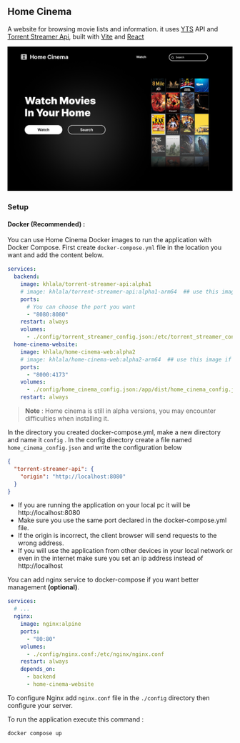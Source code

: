 ## Home Cinema

A website for browsing movie lists and information. it uses [YTS](https://yts.mx/) API and [Torrent Streamer Api](https://github.com/KHLALA-Gh/torrent-streamer-api), built with [Vite](https://vite.dev/) and [React](https://react.dev/)

![](./imgs/home_page.png)

### Setup

#### Docker (Recommended) :

You can use Home Cinema Docker images to run the application with Docker Compose.
First create `docker-compose.yml` file in the location you want and add the content below.

```yml
services:
  backend:
    image: khlala/torrent-streamer-api:alpha1
    # image: khlala/torrent-streamer-api:alpha1-arm64  ## use this image if you are running on arm64 arch
    ports:
      # You can choose the port you want
      - "8080:8080"
    restart: always
    volumes:
      - ./config/torrent_streamer_config.json:/etc/torrent_streamer_config
  home-cinema-website:
    image: khlala/home-cinema-web:alpha2
    # image: khlala/home-cinema-web:alpha2-arm64  ## use this image if you are running on arm64 arch
    ports:
      - "8000:4173"
    volumes:
      - ./config/home_cinema_config.json:/app/dist/home_cinema_config.json
    restart: always
```

> **Note** : Home cinema is still in alpha versions, you may encounter difficulties when installing it.

In the directory you created docker-compose.yml, make a new directory and name it `config` .
In the config directory create a file named `home_cinema_config.json` and write the configuration below

```json
{
  "torrent-streamer-api": {
    "origin": "http://localhost:8080"
  }
}
```

- If you are running the application on your local pc it will be http://localhost:8080
- Make sure you use the same port declared in the docker-compose.yml file.
- If the origin is incorrect, the client browser will send requests to the wrong address.
- If you will use the application from other devices in your local network or even in the internet make sure you set an ip address instead of http://localhost

You can add nginx service to docker-compose if you want better management **(optional)**.

```yml
services:
  # ...
  nginx:
    image: nginx:alpine
    ports:
      - "80:80"
    volumes:
      - ./config/nginx.conf:/etc/nginx/nginx.conf
    restart: always
    depends_on:
      - backend
      - home-cinema-website
```

To configure Nginx add `nginx.conf` file in the `./config` directory then configure your server.

To run the application execute this command :

```shell
docker compose up
```
